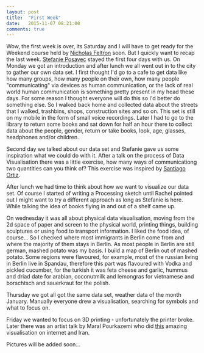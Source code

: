```yaml
---
layout: post
title:  "First Week"
date:   2015-11-07 08:21:00
comments: true
---
```

Wow, the first week is over, its Saturday and I will have to get ready for the Weekend course held by [Nicholas Feltron](http://feltron.com/) soon. But I quickly want to recap the last week. [Stefanie Posavec](http://www.stefanieposavec.co.uk/) stayed the first four days with us. On Monday we got an introduction and after lunch we all went out in to the city to gather our own data set. I first thought I'd go to a cafe to get data like how many groups, how many people on their own, how many people "communicating" via devices as human communication, or the lack of real world human communication is something pretty present in my head these days. For some reason I thought everyone will do this so I'd better do something else. So I  walked back home and collected data about the streets that I walked, trashbins, shops, construction sites and so on. This set is still on my mobile in the form of small voice recordings. Later I had to go to the library to return some books and sat down for half an hour there to collect data about the people, gender, return or take books, look, age, glasses, headphones and/or children.

Second day we talked about our data set and Stefanie gave us some inspiration what we could do with it. After a talk on the process of Data Visualisation there was a little exercise, how many ways of communicationg two quantities can you think of?
This exercise was inspired by [Santiago Ortiz](http://blog.visual.ly/45-ways-to-communicate-two-quantities/).

After lunch we had time to think about how we want to visualize our data set. Of course I started of writing a Processing sketch until Rachel pointed out I might want to try a different approach as long as Stefanie is here. While talking the idea of books flying in and out of a shelf came up.

On wednesday it was all about physical data visualisation, moving from the 2d space of paper and screen to the physical world, printing things, building sculptures or using food to transport information. I liked the food idea, of course... So I checked where most immigrants in Berlin come from and where the majority of them stays in Berlin. As most people in Berlin are still german, mashed potato was my basis. I build a map of Berlin out of mashed potato. Some regions were flavoured, for example, most of the russian living in Berlin live in Spandau, therefore this part was flavoured with Vodka and pickled cucumber, for the turkish it was feta cheese and garlic, hummus and driad date for arabian, coconutmilk and lemongras for vietnamese and borschtsch and sauerkraut for the polish.

Thursday we got all got the same data set, weather data of the month January. Manually everyone drew a visualisation, searching for symbols and what to focus on.

Friday we wanted to focus on 3D printing - unfortunately the printer broke. Later there was an artist talk by Maral Pourkazemi who did [this](https://vimeo.com/58885866) amazing visualisation on internet and Iran.

Pictures will be added soon...
